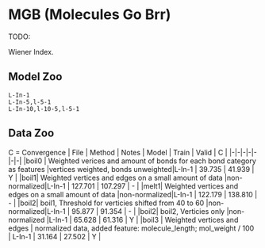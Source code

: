 # MGB (Molecules Go Brr)

TODO:

Wiener Index.

## Model Zoo

```
L-In-1
L-In-5,l-5-1
L-In-10,l-10-5,l-5-1
```

## Data Zoo

C = Convergence
| File | Method | Notes | Model | Train | Valid | C |
|-|-|-|-|-|-|-|
|boil0 | Weighted verices and amount of bonds for each bond category as features |vertices weighted, bonds unweighted|L-In-1 | 39.735 | 41.939 | Y | 
|boil1| Weighted vertices and edges on a small amount of data |non-normalized|L-In-1 | 127.701 | 107.297 | - | 
|melt1| Weighted vertices and edges on a small amount of data |non-normalized|L-In-1 | 122.179 | 138.810 | - |
|boil2| boil1, Threshold for verticies shifted from 40 to 60 |non-normalized|L-In-1 | 95.877 | 91.354 | - |
|boil2| boil2, Verticies only |non-normalized |L-In-1 | 65.628 | 61.316 | Y |
|boil3 | Weighted vertices and edges | normalized data, added feature: molecule_length; mol_weight / 100 | L-In-1 | 31.164 | 27.502 | Y |
